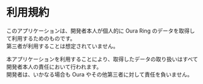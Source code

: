 # 利用規約

このアプリケーションは、開発者本人が個人的に Oura Ring のデータを取得して利用するためのものです。  
第三者が利用することは想定されていません。  

本アプリケーションを利用することにより、取得したデータの取り扱いはすべて開発者本人の責任において行われます。  
開発者は、いかなる場合も Oura やその他第三者に対して責任を負いません。
